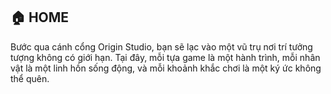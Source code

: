 ## 🏠 HOME
Bước qua cánh cổng Origin Studio, bạn sẽ lạc vào một vũ trụ nơi trí tưởng tượng không có giới hạn. Tại đây, mỗi tựa game là một hành trình, mỗi nhân vật là một linh hồn sống động, và mỗi khoảnh khắc chơi là một ký ức không thể quên.


